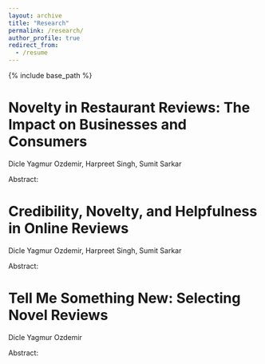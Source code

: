 ```yaml
---
layout: archive
title: "Research"
permalink: /research/
author_profile: true
redirect_from:
  - /resume
---
```


{% include base_path %}

Novelty in Restaurant Reviews: The Impact on Businesses and Consumers
======
Dicle Yagmur Ozdemir, Harpreet Singh, Sumit Sarkar

Abstract: 

Credibility, Novelty, and Helpfulness in Online Reviews
======
Dicle Yagmur Ozdemir, Harpreet Singh, Sumit Sarkar

Abstract: 

Tell Me Something New: Selecting Novel Reviews
======
Dicle Yagmur Ozdemir

Abstract: 

